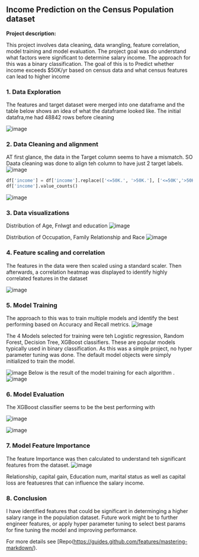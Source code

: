 ## Income Prediction on the Census Population dataset

**Project description:** 

This project  involves data cleaning, data wrangling, feature correlation, model training and model evaluation. The project goal was do understand what factors were significant to determine salary income. The approach for this was a binary classification.
The goal of this is to Predict whether income exceeds $50K/yr based on census data and what census features can lead to higher income

### 1. Data Exploration

The features and target dataset were merged into one dataframe and the table below shows an idea of what the dataframe looked like. The initial datafra,me had 48842 rows before cleaning

![image](https://github.com/moyinajayi/moyinajayi.github.io/assets/9222400/6ca57b30-5f3a-41f0-9a18-0135aa31cf7c)


### 2. Data Cleaning  and alignment

AT first glance, the data in the Target column seems to have a mismatch. SO Daata cleaning was done to align teh column to have just 2 target labels.
![image](https://github.com/moyinajayi/moyinajayi.github.io/assets/9222400/dcefcd9d-08a3-4ba0-aef2-6edbaf4413c8)
```python
df['income'] = df['income'].replace(['<=50K.', '>50K.'], ['<=50K','>50K'])
df['income'].value_counts()
```
![image](https://github.com/moyinajayi/moyinajayi.github.io/assets/9222400/8d6db985-bd32-4f71-9fe6-a8ef07bf24bc)


### 3. Data visualizations

Distribution of Age, Fnlwgt and education
![image](https://github.com/moyinajayi/moyinajayi.github.io/assets/9222400/0adfb1db-52e9-4c8f-8d51-49a43076bf75)

Distribution of Occupation, Family Relationship and Race
![image](https://github.com/moyinajayi/moyinajayi.github.io/assets/9222400/da194dfe-afc3-4c85-badc-ea9ea9b5b11a)


### 4. Feature scaling and correlation

The features in the data were then scaled using a standard scaler. Then afterwards, a correlation heatmap was displayed to identify highly correlated features in the dataset

![image](https://github.com/moyinajayi/moyinajayi.github.io/assets/9222400/582ac9fc-aa67-4d29-bc8c-fe15e4a1d9fc)



### 5. Model Training
The approach to this was to train multiple models and identify the best performing based on  Accuracy and Recall metrics.
![image](https://github.com/moyinajayi/moyinajayi.github.io/assets/9222400/5a9580f9-c49c-4d74-b02a-346c5390944a)

The 4 Models selected for training were teh Logistic regression, Random Forest, Decision Tree, XGBoost classifiers. These are popular models typically used in binary classification.
As this was a simple project, no hyper parameter tuning was done. The default model objects were simply initialized to train the model.

![image](https://github.com/moyinajayi/moyinajayi.github.io/assets/9222400/f3b3c099-558a-483d-8729-1760fff7a06c)
Below is the result of the model training for each algorithm .
![image](https://github.com/moyinajayi/moyinajayi.github.io/assets/9222400/a1827a41-5910-43ae-83d6-7e9672fe7d3f)



### 6. Model Evaluation

The XGBoost classifier seems to be the best performing with  

![image](https://github.com/moyinajayi/moyinajayi.github.io/assets/9222400/b0171b81-f750-4106-98b3-6fe87928a9d2)

![image](https://github.com/moyinajayi/moyinajayi.github.io/assets/9222400/755f60bd-014e-4488-a921-3097f8c58b3d)


### 7. Model Feature Importance

The feature Importance was then calculated to understand teh significant features from  the dataset.
![image](https://github.com/moyinajayi/moyinajayi.github.io/assets/9222400/6cb7d913-a4b3-4973-804d-dc69a30e1119)

Relationship, capital gain, Education num, marital status as well as capital loss are featuesres that can influence the salary income.

### 8. Conclusion

I have identified features that could be significant in determinging a higher salary range in the population dataset. 
Future work might be to further engineer features, or apply hyper parameter tuning to select best params for fine tuning the model and improving performance.




For more details see [Repo(https://guides.github.com/features/mastering-markdown/).
